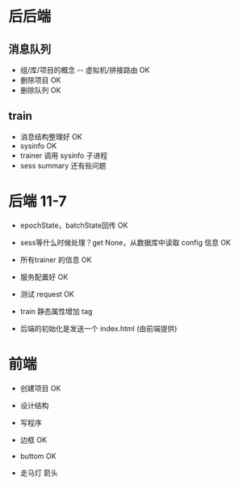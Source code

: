 

# 后后端

## 消息队列
* 组/库/项目的概念 -- 虚拟机/拼接路由 OK
* 删除项目 OK
* 删除队列 OK

## train
* 消息结构整理好 OK
* sysinfo OK
* trainer 调用 sysinfo 子进程
* sess summary 还有些问题



# 后端 11-7

* epochState，batchState回传 OK
* sess等什么时候处理？get None，从数据库中读取 config 信息 OK

* 所有trainer 的信息 OK
* 服务配置好 OK
* 测试 request OK

* train 静态属性增加 tag
* 后端的初始化是发送一个 index.html (由前端提供)


# 前端
* 创建项目 OK
* 设计结构
* 写程序

* 边框 OK
* buttom OK
* 走马灯 箭头